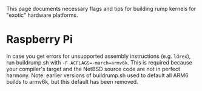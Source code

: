 This page documents necessary flags and tips for building rump kernels for "exotic" hardware platforms.

Raspberry Pi
============

In case you get errors for unsupported assembly instructions (e.g. `ldrex`), run buildrump.sh with
`-F ACFLAGS=-march=armv6k`.  This is required because your compiler's target and the
NetBSD source code are not in perfect harmony.  Note: earlier versions of buildrump.sh used to
default all ARM6 builds to armv6k, but this default has been removed.